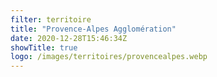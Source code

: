 ```yaml
---
filter: territoire
title: "Provence-Alpes Agglomération"
date: 2020-12-28T15:46:34Z
showTitle: true
logo: /images/territoires/provencealpes.webp
---
```

